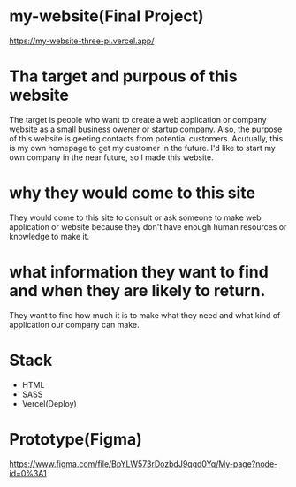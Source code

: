 # my-website(Final Project)
https://my-website-three-pi.vercel.app/

# Tha target and purpous of this website
The target is people who want to create a web application or company website as a small business owener or startup company. Also, the purpose of this website is geeting contacts from potential customers. Acutually, this is my own homepage to get my customer in the future. I'd like to start my own company in the near future, so I made this website.

# why they would come to this site
They would come to this site to consult or ask someone to make web application or website because they don't have enough human resources or knowledge to make it.

# what information they want to find and when they are likely to return.
They want to find how much it is to make what they need and what kind of application our company can make.

# Stack
- HTML
- SASS
- Vercel(Deploy)

# Prototype(Figma)
https://www.figma.com/file/BpYLW573rDozbdJ9qgd0Yq/My-page?node-id=0%3A1
